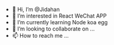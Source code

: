 - 👋 Hi, I’m @Jidahan
- 👀 I’m interested in React WeChat APP 
- 🌱 I’m currently learning Node koa egg
- 💞️ I’m looking to collaborate on ...
- 📫 How to reach me ...

<!---
Jidahan/Jidahan is a ✨ special ✨ repository because its `README.md` (this file) appears on your GitHub profile.
You can click the Preview link to take a look at your changes.
--->
